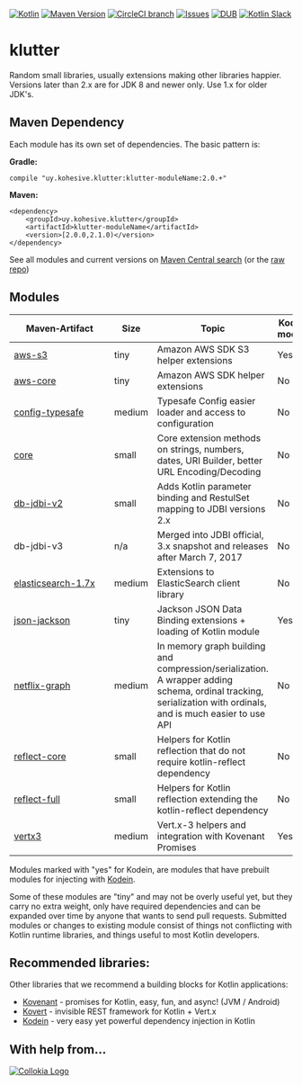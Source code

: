 [![Kotlin](https://img.shields.io/badge/kotlin-1.0.2-blue.svg)](http://kotlinlang.org) [![Maven Version](https://img.shields.io/maven-central/v/uy.klutter.v2/klutter-all-jdk8.svg)](http://search.maven.org/#search%7Cga%7C1%7Cg%3A%22uy.klutter.v2%22) [![CircleCI branch](https://img.shields.io/circleci/project/kohesive/klutter/master.svg)](https://circleci.com/gh/kohesive/klutter/tree/master) [![Issues](https://img.shields.io/github/issues/kohesive/klutter.svg)](https://github.com/kohesive/klutter/issues?q=is%3Aopen) [![DUB](https://img.shields.io/dub/l/vibe-d.svg)](https://github.com/kohesive/klutter/blob/master/LICENSE) [![Kotlin Slack](https://img.shields.io/badge/chat-kotlin%20slack-orange.svg)](http://kotlinslackin.herokuapp.com)

# klutter

Random small libraries, usually extensions making other libraries happier. Versions later than 2.x are for JDK 8 and newer only.  Use 1.x for older JDK's.

## Maven Dependency

Each module has its own set of dependencies.  The basic pattern is:

**Gradle:**

```
compile "uy.kohesive.klutter:klutter-moduleName:2.0.+"
```

**Maven:**
```
<dependency>
    <groupId>uy.kohesive.klutter</groupId>
    <artifactId>klutter-moduleName</artifactId>
    <version>[2.0.0,2.1.0)</version>
</dependency>
```
 
See all modules and current versions on [Maven Central search](http://search.maven.org/#search%7Cga%7C1%7Cg%3A%22uy.klutter.v2%22%20) (or the [raw repo](https://repo1.maven.org/maven2/uy/klutter/v2/))

## Modules

|&nbsp;&nbsp;&nbsp;&nbsp;&nbsp;Maven&#8209;Artifact&nbsp;&nbsp;&nbsp;&nbsp;&nbsp;|Size|Topic|Kodein module|
|------|------|------|------|
|[aws-s3](aws-s3/)|tiny|Amazon AWS SDK S3 helper extensions|Yes|
|[aws-core](aws-core/)|tiny|Amazon AWS SDK helper extensions|No|
|[config-typesafe](config-typesafe/)|medium|Typesafe Config easier loader and access to configuration|No|
|[core](core/)|small|Core extension methods on strings, numbers, dates, URI Builder, better URL Encoding/Decoding|No|
|[db-jdbi-v2](db-jdbi-v2/)|small|Adds Kotlin parameter binding and RestulSet mapping to JDBI versions 2.x|No|
|db-jdbi-v3|n/a|Merged into JDBI official, 3.x snapshot and releases after March 7, 2017|No|
|[elasticsearch-1.7x](elasticsearch-1.7x/)|medium|Extensions to ElasticSearch client library|No|
|[json-jackson](json-jackson/)|tiny|Jackson JSON Data Binding extensions + loading of Kotlin module|Yes|
|[netflix-graph](netflix-graph/)|medium|In memory graph building and compression/serialization.  A wrapper adding schema, ordinal tracking, serialization with ordinals, and is much easier to use API|No|
|[reflect-core](reflect-core/)|small|Helpers for Kotlin reflection that do not require kotlin-reflect dependency|No|
|[reflect-full](reflect-full/)|small|Helpers for Kotlin reflection extending the kotlin-reflect dependency|No|
|[vertx3](vertx3/)|medium|Vert.x-3 helpers and integration with Kovenant Promises|Yes|

Modules marked with "yes" for Kodein, are modules that have prebuilt modules for injecting with [Kodein](https://github.com/SalomonBrys/Kodein).

Some of these modules are "tiny" and may not be overly useful yet, but they carry no extra weight, only have required dependencies and can be expanded over time by anyone that wants to send pull requests.  Submitted modules or changes to existing module consist of things not conflicting with Kotlin runtime libraries, and things useful to most Kotlin developers.

## Recommended libraries:

Other libraries that we recommend a building blocks for Kotlin applications:

* [Kovenant](http://kovenant.komponents.nl) - promises for Kotlin, easy, fun, and async! (JVM / Android)
* [Kovert](https://github.com/kohesive/kovert) - invisible REST framework for Kotlin + Vert.x
* [Kodein](https://github.com/SalomonBrys/Kodein) - very easy yet powerful dependency injection in Kotlin

## With help from...

[![Collokia Logo](https://www.collokia.com/images/collokia-logo-210x75.png)](https://www.collokia.com)


